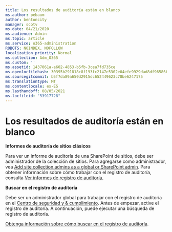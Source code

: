 ```yaml
---
title: Los resultados de auditoría están en blanco
ms.author: pebaum
author: bentoncity
manager: scotv
ms.date: 04/21/2020
ms.audience: Admin
ms.topic: article
ms.service: o365-administration
ROBOTS: NOINDEX, NOFOLLOW
localization_priority: Normal
ms.collection: Adm_O365
ms.custom: ''
ms.assetid: 1437061a-a602-4853-b5fb-3cea7fd735ce
ms.openlocfilehash: 30395b291818c8f193fc2147e5302e04efe9929dad8df96586be1c3e75bd35aa
ms.sourcegitcommit: b5f7da89a650d2915dc652449623c78be6247175
ms.translationtype: MT
ms.contentlocale: es-ES
ms.lasthandoff: 08/05/2021
ms.locfileid: "53917728"
---
```

# <a name="auditing-results-are-blank"></a>Los resultados de auditoría están en blanco

 **Informes de auditoría de sitios clásicos**
  
Para ver un informe de auditoría de una SharePoint de sitios, debe ser administrador de la colección de sitios. Para agregarse como administrador, vea [Add site collection admins as a global or SharePoint admin](https://go.microsoft.com/fwlink/?linkid=869390). Para obtener información sobre cómo trabajar con el registro de auditoría, consulta [Ver informes de registro de auditoría.](https://go.microsoft.com/fwlink/?linkid=395237) 
  
 **Buscar en el registro de auditoría**
  
Debe ser un administrador global para trabajar con el registro de auditoría en el [Centro de seguridad y &amp; cumplimiento](https://protection.office.com). Antes de empezar, active el registro de auditoría. A continuación, puede ejecutar una búsqueda de registro de auditoría. 
  
[Obtenga información sobre cómo buscar en el registro de auditoría](https://go.microsoft.com/fwlink/?linkid=708432).
  

